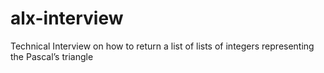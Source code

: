 # alx-interview
Technical Interview on how to return a list of lists of integers representing the Pascal’s triangle
